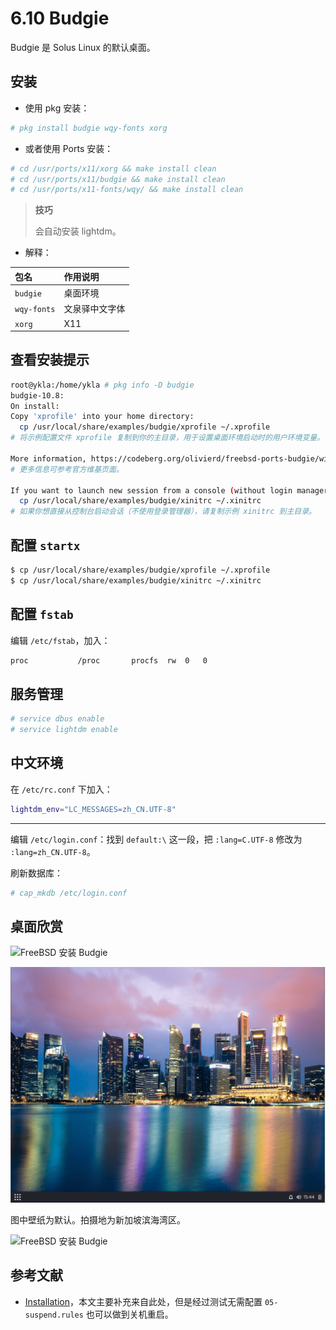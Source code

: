 # 6.10 Budgie

Budgie 是 Solus Linux 的默认桌面。

## 安装

- 使用 pkg 安装：

```sh
# pkg install budgie wqy-fonts xorg
```

- 或者使用 Ports 安装：

```sh
# cd /usr/ports/x11/xorg && make install clean
# cd /usr/ports/x11/budgie && make install clean
# cd /usr/ports/x11-fonts/wqy/ && make install clean
```

>**技巧**
>
>会自动安装 lightdm。

- 解释：

| 包名             | 作用说明                                                  |
|:------------------|:--------------------------|
| `budgie`         | 桌面环境 |
| `wqy-fonts`      | 文泉驿中文字体                                          |
|`xorg`|X11|

## 查看安装提示

```sh
root@ykla:/home/ykla # pkg info -D budgie
budgie-10.8:
On install:
Copy 'xprofile' into your home directory:
  cp /usr/local/share/examples/budgie/xprofile ~/.xprofile
# 将示例配置文件 xprofile 复制到你的主目录，用于设置桌面环境启动时的用户环境变量。

More information, https://codeberg.org/olivierd/freebsd-ports-budgie/wiki
# 更多信息可参考官方维基页面。

If you want to launch new session from a console (without login manager)
  cp /usr/local/share/examples/budgie/xinitrc ~/.xinitrc
# 如果你想直接从控制台启动会话（不使用登录管理器），请复制示例 xinitrc 到主目录。
```

## 配置 `startx`

```sh
$ cp /usr/local/share/examples/budgie/xprofile ~/.xprofile
$ cp /usr/local/share/examples/budgie/xinitrc ~/.xinitrc
```

## 配置 `fstab`

编辑 `/etc/fstab`，加入：

```sh
proc           /proc       procfs  rw  0   0
```

## 服务管理

```sh
# service dbus enable
# service lightdm enable
```

## 中文环境

在 `/etc/rc.conf` 下加入：

```sh
lightdm_env="LC_MESSAGES=zh_CN.UTF-8" 
```

---

编辑 `/etc/login.conf`：找到 `default:\` 这一段，把 `:lang=C.UTF-8` 修改为 `:lang=zh_CN.UTF-8`。

刷新数据库：

```sh
# cap_mkdb /etc/login.conf
```

## 桌面欣赏

![FreeBSD 安装 Budgie](../.gitbook/assets/budgie1.png)

![FreeBSD 安装 Budgie](../.gitbook/assets/budgie2.png)

图中壁纸为默认。拍摄地为新加坡滨海湾区。

![FreeBSD 安装 Budgie](../.gitbook/assets/budgie3.png)

## 参考文献

- [Installation](https://codeberg.org/olivierd/freebsd-ports-budgie/wiki/Installation)，本文主要补充来自此处，但是经过测试无需配置 `05-suspend.rules` 也可以做到关机重启。
